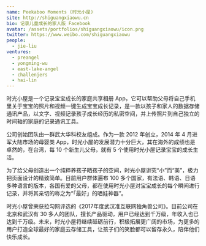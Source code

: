 ```yaml
---
name: Peekaboo Moments (时光小屋)
site: http://shiguangxiaowu.cn
bio: 记录儿童成长的家人版 Facebook
avatar: /assets/portfolios/shiguangxiaowu/icon.png
twitter: https://www.weibo.com/shiguangxiaowu
people:
  - jie-liu
ventures:
  - preangel
  - yongming-wu
  - east-lake-angel
  - challenjers
  - hai-lin
---
```


时光小屋是一个记录宝宝成长的家庭共享相册 App，它可以帮助父母将自己手机里关于宝宝的照片和视频一键生成宝宝成长记录，是一款以孩子和家人的数据存储通讯产品，以文字、视频记录孩子成长经历的私密空间，并上传照片到自己独立的时间轴的家庭的记录通讯工具。

公司创始团队由一群武大华科校友组成。作为一款 2012 年创立，2014 年 4 月进军大陆市场的母婴类 App，时光小屋的发展潜力十分巨大，其在海外的成绩也是卓然的，在台湾，每 10 个新生儿父母，就有 5 个使用时光小屋记录宝宝的成长生活。

为了给父母创造出一个纯粹养孩子晒孩子的空间，时光小屋讲究“小”而“美”，极力把页面设计的精致简单。目前用户群体遍布 100 多个国家，有法语、韩语、日语多种语言的版本，各国有爱的父母，都在使用时光小屋对宝宝成长的每个瞬间进行记录，并将其亲切的称之为“「最好」的晒娃神器”。

时光小屋曾荣获拉勾网评选的《2017年度武汉准互联网独角兽公司》。目前公司在北京和武汉有 30 多人的团队，擅长产品驱动，用户已经达到千万级，年收入也已达到千万级。未来，时光小屋将继续砥砺前行，积极拓展更广阔的市场，为更多的用户打造全球最好的家庭云存储工具，让孩子们的笑脸都可以留存永久，陪伴他们快乐成长。
